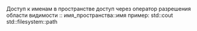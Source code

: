 Доступ к именам в пространстве
доступ через оператор разрешения области видимости ::
        имя_пространства::имя 
пример: 
std::cout
std::filesystem::path
